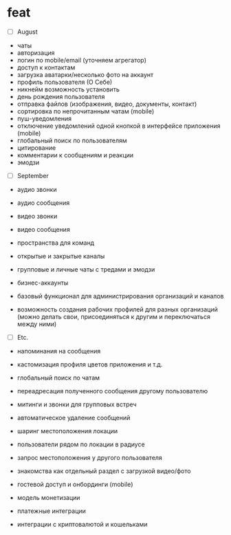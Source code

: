 # feat

- [ ] August

- чаты
- авторизация
- логин по mobile/email (уточняем агрегатор)
- доступ к контактам
- загрузка аватарки/несколько фото на аккаунт
- профиль пользователя (О Себе)
- никнейм возможность установить
- день рождения пользователя
- отправка файлов (изображения, видео, документы, контакт)
- сортировка по непрочитанным чатам (mobile)
- пуш-уведомления
- отключение уведомлений одной кнопкой в интерфейсе приложения (mobile)
- глобальный поиск по пользователям
- цитирование
- комментарии к сообщениям и реакции
- эмодзи

- [ ] September 
- аудио звонки
- аудио сообщения
- видео звонки
- видео сообщения

- пространства для команд
- открытые и закрытые каналы
- групповые и личные чаты с тредами и эмодзи
- бизнес-аккаунты
- базовый функционал для администрирования организаций и каналов
- возможность создания рабочих профилей для разных организаций (можно делать свои, присоединяться к другим и переключаться между ними)

- [ ] Etc.

- напоминания на сообщения
- кастомизация профиля цветов приложения и т.д.
- глобальный поиск по чатам
- переадресация полученного сообщения другому пользователю
- митинги и звонки для групповых встреч
- автоматическое удаление сообщений
- шаринг местоположения локации
- пользователи рядом по локации в радиусе
- запрос местоположения у другого пользователя

- знакомства как отдельный раздел c загрузкой видео/фото
- гостевой доступ и онбординги (mobile)
- модель монетизации
- платежные интеграции
- интеграции с криптовалютой и кошельками

